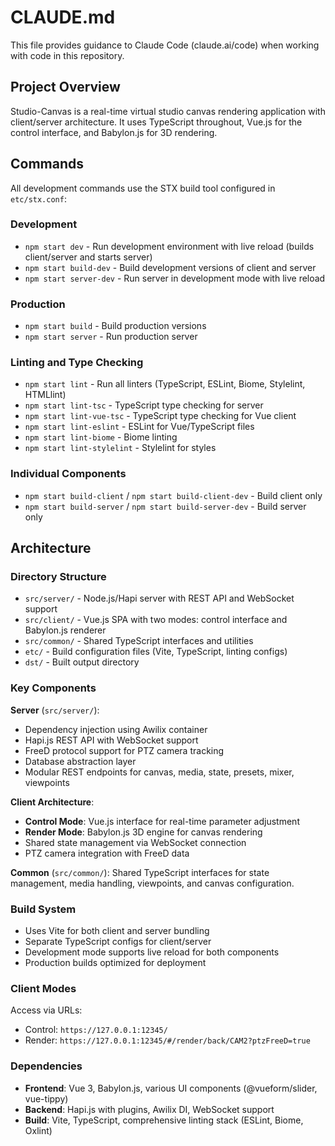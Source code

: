 
# CLAUDE.md

This file provides guidance to Claude Code (claude.ai/code) when working with code in this repository.

## Project Overview

Studio-Canvas is a real-time virtual studio canvas rendering application
with client/server architecture. It uses TypeScript throughout, Vue.js
for the control interface, and Babylon.js for 3D rendering.

## Commands

All development commands use the STX build tool configured in `etc/stx.conf`:

### Development
- `npm start dev` - Run development environment with live reload (builds client/server and starts server)
- `npm start build-dev` - Build development versions of client and server
- `npm start server-dev` - Run server in development mode with live reload

### Production
- `npm start build` - Build production versions
- `npm start server` - Run production server

### Linting and Type Checking
- `npm start lint` - Run all linters (TypeScript, ESLint, Biome, Stylelint, HTMLlint)
- `npm start lint-tsc` - TypeScript type checking for server
- `npm start lint-vue-tsc` - TypeScript type checking for Vue client
- `npm start lint-eslint` - ESLint for Vue/TypeScript files
- `npm start lint-biome` - Biome linting
- `npm start lint-stylelint` - Stylelint for styles

### Individual Components
- `npm start build-client` / `npm start build-client-dev` - Build client only
- `npm start build-server` / `npm start build-server-dev` - Build server only

## Architecture

### Directory Structure
- `src/server/` - Node.js/Hapi server with REST API and WebSocket support
- `src/client/` - Vue.js SPA with two modes: control interface and Babylon.js renderer
- `src/common/` - Shared TypeScript interfaces and utilities
- `etc/` - Build configuration files (Vite, TypeScript, linting configs)
- `dst/` - Built output directory

### Key Components

**Server** (`src/server/`):
- Dependency injection using Awilix container
- Hapi.js REST API with WebSocket support
- FreeD protocol support for PTZ camera tracking
- Database abstraction layer
- Modular REST endpoints for canvas, media, state, presets, mixer, viewpoints

**Client Architecture**:
- **Control Mode**: Vue.js interface for real-time parameter adjustment
- **Render Mode**: Babylon.js 3D engine for canvas rendering
- Shared state management via WebSocket connection
- PTZ camera integration with FreeD data

**Common** (`src/common/`): 
Shared TypeScript interfaces for state management, media handling, viewpoints, and canvas configuration.

### Build System
- Uses Vite for both client and server bundling
- Separate TypeScript configs for client/server
- Development mode supports live reload for both components
- Production builds optimized for deployment

### Client Modes
Access via URLs:
- Control: `https://127.0.0.1:12345/`
- Render: `https://127.0.0.1:12345/#/render/back/CAM2?ptzFreeD=true`

### Dependencies
- **Frontend**: Vue 3, Babylon.js, various UI components (@vueform/slider, vue-tippy)
- **Backend**: Hapi.js with plugins, Awilix DI, WebSocket support
- **Build**: Vite, TypeScript, comprehensive linting stack (ESLint, Biome, Oxlint)

